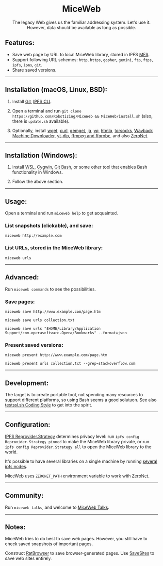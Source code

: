 <h1 align="center">MiceWeb</h1>

<p align="center">The legacy Web gives us the familiar addressing system. Let's use it. However, data should be available as long as possible.</p>

## Features:

- Save web page by URL to local MiceWeb library, stored in IPFS [MFS](https://docs.ipfs.tech/concepts/file-systems/#mutable-file-system-mfs).
- Support following URL schemes: `http`, `https`, `gopher`, `gemini`, `ftp`, `ftps`, `ipfs`, `ipns`, `git`.
- Share saved versions.

---

## Installation (macOS, Linux, BSD):

1. Install [Git](https://git-scm.com/downloads/), [IPFS CLI](https://docs.ipfs.tech/install/command-line/).

2. Open a terminal and run `git clone https://github.com/Robotizing/MiceWeb && MiceWeb/install.sh` (also, there is `update.sh` available).

3. Optionally, install [wget](https://www.gnu.org/software/wget/), [curl](https://curl.se/), [gemget](https://github.com/makeworld-the-better-one/gemget/), [jq](https://stedolan.github.io/jq/download/), [yq](https://kislyuk.github.io/yq/#installation), [htmlq](https://github.com/mgdm/htmlq/), [torsocks](https://gitlab.torproject.org/tpo/core/torsocks), [Wayback Machine Downloader](https://github.com/ShiftaDeband/wayback-machine-downloader), [yt-dlp](https://github.com/yt-dlp/yt-dlp/), [ffmpeg and ffprobe](https://www.ffmpeg.org), and also [ZeroNet](https://en.wikipedia.org/wiki/ZeroNet).

---

## Installation (Windows):

1. Install [WSL](https://docs.microsoft.com/en-us/windows/wsl/install-win10), [Cygwin](https://www.cygwin.com/), [Git Bash](https://git-scm.com/download/win), or some other tool that enables Bash functionality in Windows.

2. Follow the above section.

---

## Usage:

Open a terminal and run `miceweb help` to get acquainted.

### List snapshots (clickable), and save:
`miceweb http://example.com`

### List URLs, stored in the MiceWeb library:
`miceweb urls`

---

## Advanced:

Run `miceweb commands` to see the possibilities.

### Save pages:
`miceweb save http://www.example.com/page.htm`

`miceweb save urls collection.txt`

`miceweb save urls "$HOME/Library/Application Support/com.operasoftware.Opera/Bookmarks" --format=json`

### Present saved versions:
`miceweb present http://www.example.com/page.htm`

`miceweb present urls collection.txt --grep=stackoverflow.com`

---

## Development:

The target is to create portable tool, not spending many resources to support different platforms, so using Bash seems a good solutuon. See also [testssl.sh Coding Style](https://github.com/drwetter/testssl.sh/blob/3.2/Coding_Convention.md) to get into the spirit.

---

## Configuration:

[IPFS Reprovider.Strategy](https://github.com/ipfs/kubo/blob/master/docs/config.md#reproviderstrategy) determines privacy level: run `ipfs config Reprovider.Strategy pinned` to make the MiceWeb library private, or run `ipfs config Reprovider.Strategy all` to open the MiceWeb library to the world.

It's possible to have several libraries on a single machine by running [several ipfs nodes](https://stackoverflow.com/questions/40180171/how-to-run-several-ipfs-nodes-on-a-single-machine).

MiceWeb uses `ZERONET_PATH` environment variable to work with [ZeroNet](https://en.wikipedia.org/wiki/ZeroNet).

---

## Community:

Run `miceweb talks`, and welcome to [MiceWeb Talks](https://proxy.zeronet.dev/1MiceWebdn35s6pUd3EM54uNveUJNSHsMr/?Main).

---

## Notes:

MiceWeb tries to do best to save web pages. However, you still have to check saved snapshots of important pages.

Construct [RatBrowser](https://ratbrowser.com) to save browser-generated pages. Use [SaveSites](https://github.com/defder-su/SaveSites) to save web sites entirely.
